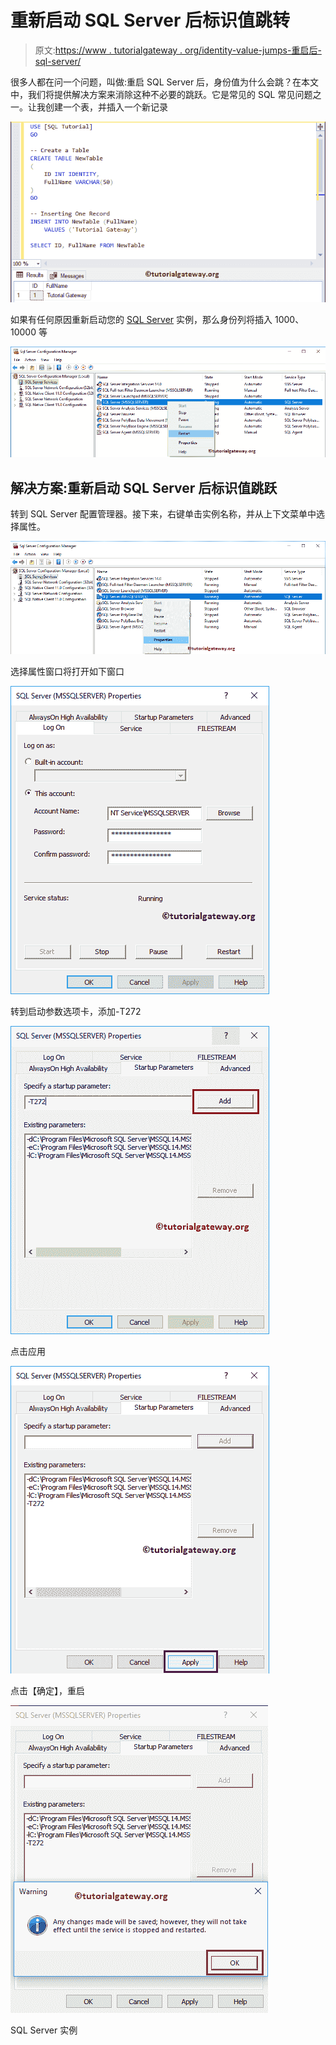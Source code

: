 # 重新启动 SQL Server 后标识值跳转

> 原文:[https://www . tutorialgateway . org/identity-value-jumps-重启后-sql-server/](https://www.tutorialgateway.org/identity-value-jumps-after-restarting-sql-server/)

很多人都在问一个问题，叫做:重启 SQL Server 后，身份值为什么会跳？在本文中，我们将提供解决方案来消除这种不必要的跳跃。它是常见的 SQL 常见问题之一。让我创建一个表，并插入一个新记录

![Identity Value Jumps after restarting SQL Server 1](img/f66b4568a98d8a3c11529fa244f3388a.png)

如果有任何原因重新启动您的 [SQL Server](https://www.tutorialgateway.org/sql/) 实例，那么身份列将插入 1000、10000 等

![Identity Value Jumps after restarting SQL Server 2](img/7e94265d2ecff8198e02ce2f97ba6fcf.png)

## 解决方案:重新启动 SQL Server 后标识值跳跃

转到 SQL Server 配置管理器。接下来，右键单击实例名称，并从上下文菜单中选择属性。

![Identity Value Jumps after restarting SQL Server 3](img/a7431432d62e2ceb9e9ecd39615c0477.png)

选择属性窗口将打开如下窗口

![Identity Value Jumps after restarting SQL Server 4](img/b79f17693aec9d28acc8d91429b7c8a8.png)

转到启动参数选项卡，添加-T272

![Identity Value Jumps after restarting SQL Server 5](img/a5cc441319b169d8b1b5776eaa9acb63.png)

点击应用

![Identity Value Jumps after restarting SQL Server 6](img/fa63e1379a455417b81e77fe1e756f71.png)

点击【确定】，重启

![](img/daef9b83458150ac827135dbfc9f44f2.png)

SQL Server 实例